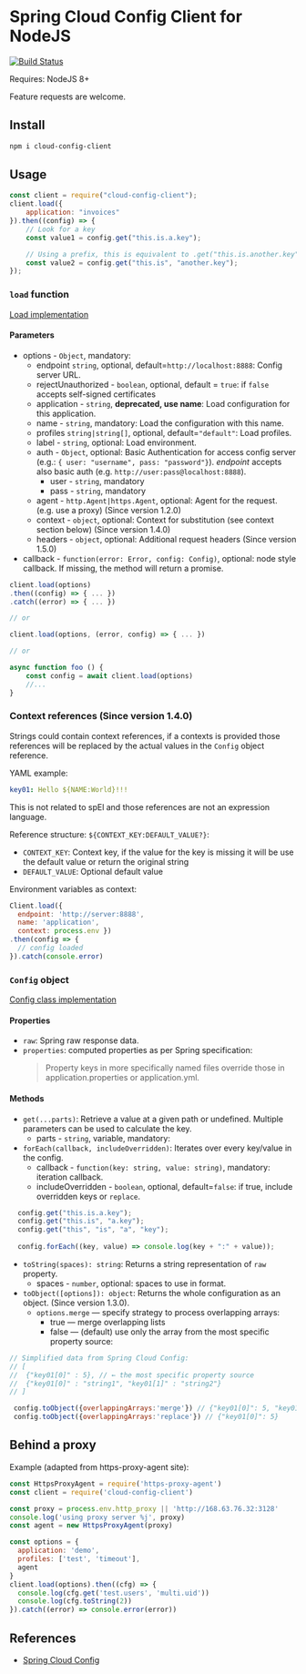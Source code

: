 # Spring Cloud Config Client for NodeJS

[![Build Status](https://travis-ci.org/victorherraiz/cloud-config-client.svg?branch=master)](https://travis-ci.org/victorherraiz/cloud-config-client)

Requires: NodeJS 8+

Feature requests are welcome.

## Install

```sh
npm i cloud-config-client
```

## Usage

```js
const client = require("cloud-config-client");
client.load({
    application: "invoices"
}).then((config) => {
    // Look for a key
    const value1 = config.get("this.is.a.key");

    // Using a prefix, this is equivalent to .get("this.is.another.key");
    const value2 = config.get("this.is", "another.key");
});

```

### `load` function

[Load implementation](./index.js)

#### Parameters

* options - `Object`, mandatory:
  * endpoint `string`, optional, default=`http://localhost:8888`: Config server URL.
  * rejectUnauthorized - `boolean`, optional, default = `true`: if `false` accepts self-signed certificates
  * application - `string`, **deprecated, use name**: Load configuration for this application.
  * name - `string`, mandatory: Load the configuration with this name.
  * profiles `string|string[]`, optional, default=`"default"`: Load profiles.
  * label - `string`, optional: Load environment.
  * auth - `Object`, optional: Basic Authentication for access config server (e.g.: `{ user: "username", pass: "password"}`).
    _endpoint_ accepts also basic auth (e.g. `http://user:pass@localhost:8888`).
    * user - `string`, mandatory
    * pass - `string`, mandatory
  * agent - `http.Agent|https.Agent`, optional: Agent for the request. (e.g. use a proxy) (Since version 1.2.0)
  * context - `object`, optional: Context for substitution (see context section below) (Since version 1.4.0)
  * headers - `object`, optional: Additional request headers (Since version 1.5.0)
* callback - `function(error: Error, config: Config)`, optional: node style callback. If missing, the method will return a promise.

```js
client.load(options)
.then((config) => { ... })
.catch((error) => { ... })

// or

client.load(options, (error, config) => { ... })

// or

async function foo () {
    const config = await client.load(options)
    //...
}

```

### Context references (Since version 1.4.0)

Strings could contain context references, if a contexts is provided those references will be replaced by the actual values in the `Config` object reference.

YAML example:

```yaml
key01: Hello ${NAME:World}!!!
```

This is not related to spEl and those references are not an expression language.

Reference structure: `${CONTEXT_KEY:DEFAULT_VALUE?}`:

* `CONTEXT_KEY`: Context key, if the value for the key is missing it will be use the default value or return the original string
* `DEFAULT_VALUE`: Optional default value

Environment variables as context:

```js
Client.load({
  endpoint: 'http://server:8888',
  name: 'application',
  context: process.env })
.then(config => {
  // config loaded
}).catch(console.error)
```

### `Config` object

[Config class implementation](./lib/config.js)

#### Properties

* `raw`: Spring raw response data.
* `properties`: computed properties as per Spring specification:
  > Property keys in more specifically named files override those in application.properties or application.yml.

#### Methods

* `get(...parts)`: Retrieve a value at a given path or undefined. Multiple parameters can be used to calculate the key.
  * parts - `string`, variable, mandatory:
* `forEach(callback, includeOverridden)`: Iterates over every key/value in the config.
  * callback - `function(key: string, value: string)`, mandatory: iteration callback.
  * includeOverridden - `boolean`, optional, default=`false`: if true, include overridden keys or `replace`.
  
```js
  config.get("this.is.a.key");
  config.get("this.is", "a.key");
  config.get("this", "is", "a", "key");
  
  config.forEach((key, value) => console.log(key + ":" + value));
```
  
* `toString(spaces): string`: Returns a string representation of `raw` property.
  * spaces - `number`, optional: spaces to use in format.
* `toObject([options]): object`: Returns the whole configuration as an object. (Since version 1.3.0).
  * `options.merge` — specify strategy to process overlapping arrays:
    * true —  merge overlapping lists
    * false — (default) use only the array from the most specific property source:
    
```js
// Simplified data from Spring Cloud Config:
// [
//  {"key01[0]" : 5}, // ← the most specific property source
//  {"key01[0]" : "string1", "key01[1]" : "string2"}
// ]

 config.toObject({overlappingArrays:'merge'}) // {"key01[0]": 5, "key01[1]": "string2"}
 config.toObject({overlappingArrays:'replace'}) // {"key01[0]": 5}
``` 
  

## Behind a proxy

Example (adapted from https-proxy-agent site):

```js
const HttpsProxyAgent = require('https-proxy-agent')
const client = require('cloud-config-client')

const proxy = process.env.http_proxy || 'http://168.63.76.32:3128'
console.log('using proxy server %j', proxy)
const agent = new HttpsProxyAgent(proxy)

const options = {
  application: 'demo',
  profiles: ['test', 'timeout'],
  agent
}
client.load(options).then((cfg) => {
  console.log(cfg.get('test.users', 'multi.uid'))
  console.log(cfg.toString(2))
}).catch((error) => console.error(error))
```

## References

* [Spring Cloud Config](http://cloud.spring.io/spring-cloud-config/)
